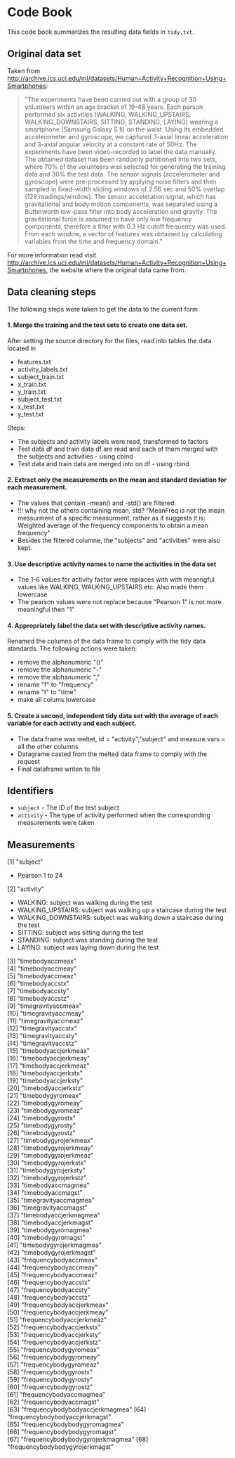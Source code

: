 # Code Book

This code book summarizes the resulting data fields in `tidy.txt`.

## Original data set
Taken from http://archive.ics.uci.edu/ml/datasets/Human+Activity+Recognition+Using+Smartphones:

> "The experiments have been carried out with a group of 30 volunteers within an age bracket of 19-48 years. Each person performed six activities (WALKING, WALKING_UPSTAIRS, WALKING_DOWNSTAIRS, SITTING, STANDING, LAYING) wearing a smartphone (Samsung Galaxy S II) on the waist. Using its embedded   accelerometer and gyroscope, we captured 3-axial linear acceleration and 3-axial angular velocity at a constant rate of 50Hz. The experiments have been video-recorded to label the data manually. The obtained dataset has been randomly partitioned into two sets, where 70% of the volunteers was selected for generating the training data and 30% the test data. 
The sensor signals (accelerometer and gyroscope) were pre-processed by applying noise filters and then sampled in fixed-width sliding windows of 2.56 sec and 50% overlap (128 readings/window). The sensor acceleration signal, which has gravitational and body motion components, was separated using a Butterworth low-pass filter into body acceleration and gravity. The gravitational force is assumed to have only low frequency components, therefore a filter with 0.3 Hz cutoff frequency was used. From each window, a vector of features was obtained by calculating variables from the time and frequency domain."

For more information read visit http://archive.ics.uci.edu/ml/datasets/Human+Activity+Recognition+Using+Smartphones, the website where the original data came from. 


## Data cleaning steps
The following steps were taken to get the data to the current form

#### 1. Merge the training and the test sets to create one data set.
After setting the source directory for the files, read into tables the data located in

* features.txt
* activity_labels.txt
* subject_train.txt
* x_train.txt
* y_train.txt
* subject_test.txt
* x_test.txt
* y_test.txt

Steps:

* The subjects and activity labels were read, transformed to factors
* Test data df and train data df are read and each of them merged with the subjects and activities - using cbind
* Test data and train data are merged into on df - using rbind


#### 2. Extract only the measurements on the mean and standard deviation for each measurement. 

* The values that contain -mean() and -std() are filtered. 
* !!! why not the others containing mean, std? "MeanFreq is not the mean messurment of a specific measurment, rather as it suggests it is: Weighted average of the frequency components to obtain a mean frequency"
* Besides the filtered columne, the "subjects" and "activities" were also kept.

#### 3. Use descriptive activity names to name the activities in the data set
* The 1-6 values for activity factor were replaces with with meanngful values  like WALKING, WALKING_UPSTAIRS etc. Also made them lowercase
* The pearson values were not replace because "Pearson 1" is not more meaningful then "1"

#### 4. Appropriately label the data set with descriptive activity names.
Renamed the columns of the data frame to comply with the tidy data standards.
The following actions were taken:

* remove the alphanumeric "()"
* remove the alphanumeric "-"
* remove the alphanumeric ","
* rename "f" to "frequency"
* rename "t" to "time"
* make all colums lowercase


#### 5. Create a second, independent tidy data set with the average of each variable for each activity and each subject. 
* The data frame was meltet, id = "activity","subject" and  measure.vars = all the other columns
* Datagrame casted from the melted data frame to comply with the request
* Final dataframe writen to file

## Identifiers

* `subject` - The ID of the test subject
* `activity` - The type of activity performed when the corresponding measurements were taken

## Measurements
 [1] "subject"

- Pearson 1 to 24  

 [2] "activity"
 
- WALKING: subject was walking during the test
- WALKING_UPSTAIRS: subject was walking up a staircase during the test
- WALKING_DOWNSTAIRS: subject was walking down a staircase during the test
- SITTING: subject was sitting during the test
- STANDING: subject was standing during the test
- LAYING: subject was laying down during the test

 [3] "timebodyaccmeax"                
 [4] "timebodyaccmeay"                
 [5] "timebodyaccmeaz"                
 [6] "timebodyaccstx"                 
 [7] "timebodyaccsty"                 
 [8] "timebodyaccstz"                 
 [9] "timegravityaccmeax"             
[10] "timegravityaccmeay"             
[11] "timegravityaccmeaz"             
[12] "timegravityaccstx"              
[13] "timegravityaccsty"              
[14] "timegravityaccstz"              
[15] "timebodyaccjerkmeax"            
[16] "timebodyaccjerkmeay"            
[17] "timebodyaccjerkmeaz"            
[18] "timebodyaccjerkstx"             
[19] "timebodyaccjerksty"             
[20] "timebodyaccjerkstz"             
[21] "timebodygyromeax"               
[22] "timebodygyromeay"               
[23] "timebodygyromeaz"               
[24] "timebodygyrostx"                
[25] "timebodygyrosty"                
[26] "timebodygyrostz"                
[27] "timebodygyrojerkmeax"           
[28] "timebodygyrojerkmeay"           
[29] "timebodygyrojerkmeaz"           
[30] "timebodygyrojerkstx"            
[31] "timebodygyrojerksty"            
[32] "timebodygyrojerkstz"            
[33] "timebodyaccmagmea"              
[34] "timebodyaccmagst"               
[35] "timegravityaccmagmea"           
[36] "timegravityaccmagst"            
[37] "timebodyaccjerkmagmea"          
[38] "timebodyaccjerkmagst"           
[39] "timebodygyromagmea"             
[40] "timebodygyromagst"              
[41] "timebodygyrojerkmagmea"         
[42] "timebodygyrojerkmagst"          
[43] "frequencybodyaccmeax"           
[44] "frequencybodyaccmeay"           
[45] "frequencybodyaccmeaz"           
[46] "frequencybodyaccstx"            
[47] "frequencybodyaccsty"            
[48] "frequencybodyaccstz"            
[49] "frequencybodyaccjerkmeax"       
[50] "frequencybodyaccjerkmeay"       
[51] "frequencybodyaccjerkmeaz"       
[52] "frequencybodyaccjerkstx"        
[53] "frequencybodyaccjerksty"        
[54] "frequencybodyaccjerkstz"        
[55] "frequencybodygyromeax"          
[56] "frequencybodygyromeay"          
[57] "frequencybodygyromeaz"          
[58] "frequencybodygyrostx"           
[59] "frequencybodygyrosty"           
[60] "frequencybodygyrostz"           
[61] "frequencybodyaccmagmea"         
[62] "frequencybodyaccmagst"          
[63] "frequencybodybodyaccjerkmagmea"
[64] "frequencybodybodyaccjerkmagst"  
[65] "frequencybodybodygyromagmea"    
[66] "frequencybodybodygyromagst"     
[67] "frequencybodybodygyrojerkmagmea"
[68] "frequencybodybodygyrojerkmagst"
